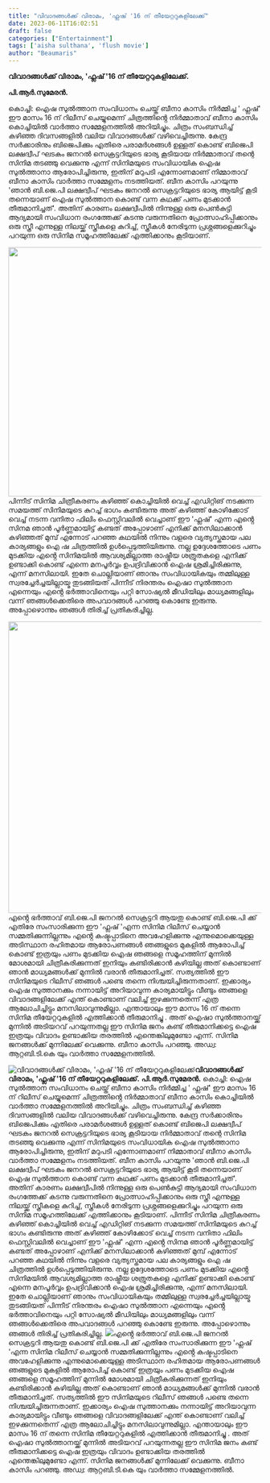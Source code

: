 ```yaml
---
title: "വിവാദങ്ങൾക്ക് വിരാമം, 'ഫ്ലഷ് '16 ന് തീയേറ്ററുകളിലേക്ക്"
date: 2023-06-11T16:02:51
draft: false
categories: ["Entertainment"]
tags: ['aisha sulthana', 'flush movie']
author: "Beaumaris"
---
```


<strong>വിവാദങ്ങൾക്ക് വിരാമം, 'ഫ്ലഷ് '16 ന് തീയേറ്ററുകളിലേക്ക്.</strong>

<strong>പി.ആർ.സുമേരൻ.</strong>

കൊച്ചി: ഐഷ സുൽത്താന സംവിധാനം ചെയ്ത് ബീനാ കാസിം നിർമ്മിച്ച ' ഫ്ലഷ്' ഈ മാസം 16 ന് റിലീസ് ചെയ്യുമെന്ന് ചിത്രത്തിൻ്റെ നിർമ്മാതാവ് ബീനാ കാസിം കൊച്ചിയിൽ വാർത്താ സമ്മേളനത്തിൽ അറിയിച്ചും. ചിത്രം സംബന്ധിച്ച് കഴിഞ്ഞ ദിവസങ്ങളിൽ വലിയ വിവാദങ്ങൾക്ക് വഴിവെച്ചിരുന്നു. കേന്ദ്ര സർക്കാരിനും ബിജെപിക്കും എതിരെ പരാമർശങ്ങൾ ഉള്ളത് കൊണ്ട് ബിജെപി ലക്ഷദ്വീപ് ഘടകം ജനറൽ സെക്രട്ടറിയുടെ ഭാര്യ കൂടിയായ നിർമ്മാതാവ് തന്റെ സിനിമ തടഞ്ഞു വെക്കുന്നു എന്ന് സിനിമയുടെ സംവിധായിക ഐഷ സുൽത്താനാ ആരോപിച്ചിരുന്നു, ഇതിന് മറുപടി എന്നോണമാണ് നിമ്മാതാവ് ബീനാ കാസിം വാർത്താ സമ്മേളനം നടത്തിയത്. ബീന കാസിം പറയുന്നു 'ഞാൻ ബി.ജെ.പി ലക്ഷദ്വീപ് ഘടകം ജനറൽ സെക്രട്ടറിയുടെ ഭാര്യ ആയിട്ട് കൂടി തന്നെയാണ് ഐഷ സുൽത്താന കൊണ്ട് വന്ന കഥക്ക് പണം മുടക്കാൻ തീരുമാനിച്ചത്'. അതിന് കാരണം ലക്ഷദ്വീപിൽ നിന്നുള്ള ഒരു പെൺകുട്ടി ആദ്യമായി സംവിധാന രംഗത്തേക്ക് കടന്നു വരുന്നതിനെ പ്രോത്സാഹിപ്പിക്കാനും ഒരു സ്ത്രീ എന്നുള്ള നിലയ്ക്ക് സ്ത്രീകളെ കുറിച്ച്, സ്ത്രീകൾ നേരിടുന്ന പ്രശ്നങ്ങളെക്കുറിച്ചും പറയുന്ന ഒരു സിനിമ സമൂഹത്തിലേക്ക് എത്തിക്കാനും കൂടിയാണ്.

<a href="https://cdn.boolokam.com/articles/2023/06/ssssss.jpg"><img class="size-large wp-image-399231 aligncenter" src="https://cdn.boolokam.com/articles/2023/06/ssssss-1024x633.jpg" alt="" width="800" height="495" /></a>പിന്നീട് സിനിമ ചിത്രീകരണം കഴിഞ്ഞ് കൊച്ചിയിൽ വെച്ച് എഡിറ്റിങ് നടക്കുന്ന സമയത്ത് സിനിമയുടെ കുറച്ച് ഭാഗം കണ്ടിരുന്നു അത് കഴിഞ്ഞ് കോഴിക്കോട് വെച്ച് നടന്ന വനിതാ ഫിലിം ഫെസ്റ്റിവലിൽ വെച്ചാണ് ഈ 'ഫ്ലഷ്' എന്ന എൻ്റെ സിനമ ഞാൻ പൂർണ്ണമായിട്ട് കണ്ടത് അപ്പോഴാണ് എനിക്ക് മനസിലാക്കാൻ കഴിഞ്ഞത് മുമ്പ് എന്നോട് പറഞ്ഞ കഥയിൽ നിന്നും വളരെ വ്യത്യസ്തമായ പല കാര്യങ്ങളും ഐ ഷ ചിത്രത്തിൽ ഉൾപ്പെടുത്തിയിരുന്നു. നല്ല ഉദ്ദേശത്തോടെ പണം മുടക്കിയ എൻ്റെ സിനിമയിൽ ആവശ്യമില്ലാത്ത രാഷ്ട്രീയ ശത്രുതകളെ എനിക്ക് ഉണ്ടാക്കി കൊണ്ട് എന്നെ മനപൂർവ്വം ഉപദ്രിവിക്കാൻ ഐഷ ശ്രമിച്ചിരിക്കുന്നു, എന്ന് മനസിലായി. ഇതേ ചൊല്ലിയാണ് ഞാനും സംവിധായികയും തമ്മിലുള്ള സ്വരച്ചേർച്ചയില്ലായ്മ തുടങ്ങിയത് പിന്നീട് നിരന്തരം ഐഷാ സുൽത്താന എന്നെയും എൻ്റെ ഭർത്താവിനെയും പറ്റി സോഷ്യൽ മീഡിയിലും മാധ്യമങ്ങളിലും വന്ന് ഞങ്ങൾക്കെതിരെ അപവാദങ്ങൾ പറഞ്ഞു കൊണ്ടേ ഇരുന്നു. അപ്പോഴൊന്നും ഞങ്ങൾ തിരിച്ച് പ്രതികരിച്ചില്ല.

<a href="https://cdn.boolokam.com/articles/2023/06/er3.jpg"><img class="size-large wp-image-399232 aligncenter" src="https://cdn.boolokam.com/articles/2023/06/er3-1024x741.jpg" alt="" width="800" height="579" /></a>എൻ്റെ ഭർത്താവ് ബി.ജെ.പി ജനറൽ സെക്രട്ടറി ആയതു കൊണ്ട് ബി.ജെ.പി ക്ക് എതിരേ സംസാരിക്കുന്ന ഈ 'ഫ്ലഷ് 'എന്ന സിനിമ റിലീസ് ചെയ്യാൻ സമ്മതിക്കുന്നില്ലന്നും എൻ്റെ കഷ്ടപ്പാടിനെ അവഹേളിക്കുന്നു എന്നുമൊക്കെയുള്ള അടിസ്ഥാന രഹിതമായ ആരോപണങ്ങൾ ഞങ്ങളുടെ മുകളിൽ ആരോപിച്ച് കൊണ്ട് ഇത്രയും പണം മുടക്കിയ ഐഷ ഞങ്ങളെ സമൂഹത്തിന് മുന്നിൽ മോശമായി ചിത്രീകരിക്കുന്നത് ഇനിയും കണ്ടിരിക്കാൻ കഴിയില്ല അത് കൊണ്ടാണ് ഞാൻ മാധ്യമങ്ങൾക്ക് മുന്നിൽ വരാൻ തീരുമാനിച്ചത്. സത്യത്തിൽ ഈ സിനിമയുടെ റിലീസ് ഞങ്ങൾ പണ്ടെ തന്നെ നിശ്ചയിച്ചിരുന്നതാണ്. ഇക്കാര്യം ഐഷ സുത്താനക്കും നന്നായിട്ട് അറിയാവുന്ന കാര്യമായിട്ടും വീണ്ടും ഞങ്ങളെ വിവാദങ്ങളിലേക്ക് എന്ത് കൊണ്ടാണ് വലിച്ച് ഇഴക്കുന്നതെന്ന് എത്ര ആലോചിച്ചിട്ടും മനസിലാവുന്നുമില്ലാ. എന്തായാലും ഈ മാസം 16 ന് തന്നെ സിനിമ തീയേറ്ററുകളിൽ എത്തിക്കാൻ തീരുമാനിച്ചു . അത് ഐഷാ സുൽത്താനയ്ക്ക് മുന്നിൽ അടിയറവ് പറയുന്നതല്ല ഈ സിനിമ ജനം കണ്ട് തീരുമാനിക്കട്ടെ ഐഷ ഇത്രയും വിവാദം ഉണ്ടാക്കിയ തരത്തിൽ എന്തെങ്കിലുമുണ്ടോ എന്ന്. സിനിമ ജനങ്ങൾക്ക് മുന്നിലേക്ക് വെക്കുന്നു. ബീനാ കാസിം പറഞ്ഞു. അഡ്വ: ആറ്റബി.ടി.കെ യും വാർത്താ സമ്മേളനത്തിൽ.


![വിവാദങ്ങൾക്ക് വിരാമം, 'ഫ്ലഷ് '16 ന് തീയേറ്ററുകളിലേക്ക്](https://cdn.boolokam.com/articles/2023/06/ssssss-1024x633.jpg)**വിവാദങ്ങൾക്ക് വിരാമം, 'ഫ്ലഷ് '16 ന് തീയേറ്ററുകളിലേക്ക്.** **പി.ആർ.സുമേരൻ.** കൊച്ചി: ഐഷ സുൽത്താന സംവിധാനം ചെയ്ത് ബീനാ കാസിം നിർമ്മിച്ച ' ഫ്ലഷ്' ഈ മാസം 16 ന് റിലീസ് ചെയ്യുമെന്ന് ചിത്രത്തിൻ്റെ നിർമ്മാതാവ് ബീനാ കാസിം കൊച്ചിയിൽ വാർത്താ സമ്മേളനത്തിൽ അറിയിച്ചും. ചിത്രം സംബന്ധിച്ച് കഴിഞ്ഞ ദിവസങ്ങളിൽ വലിയ വിവാദങ്ങൾക്ക് വഴിവെച്ചിരുന്നു. കേന്ദ്ര സർക്കാരിനും ബിജെപിക്കും എതിരെ പരാമർശങ്ങൾ ഉള്ളത് കൊണ്ട് ബിജെപി ലക്ഷദ്വീപ് ഘടകം ജനറൽ സെക്രട്ടറിയുടെ ഭാര്യ കൂടിയായ നിർമ്മാതാവ് തന്റെ സിനിമ തടഞ്ഞു വെക്കുന്നു എന്ന് സിനിമയുടെ സംവിധായിക ഐഷ സുൽത്താനാ ആരോപിച്ചിരുന്നു, ഇതിന് മറുപടി എന്നോണമാണ് നിമ്മാതാവ് ബീനാ കാസിം വാർത്താ സമ്മേളനം നടത്തിയത്. ബീന കാസിം പറയുന്നു 'ഞാൻ ബി.ജെ.പി ലക്ഷദ്വീപ് ഘടകം ജനറൽ സെക്രട്ടറിയുടെ ഭാര്യ ആയിട്ട് കൂടി തന്നെയാണ് ഐഷ സുൽത്താന കൊണ്ട് വന്ന കഥക്ക് പണം മുടക്കാൻ തീരുമാനിച്ചത്'. അതിന് കാരണം ലക്ഷദ്വീപിൽ നിന്നുള്ള ഒരു പെൺകുട്ടി ആദ്യമായി സംവിധാന രംഗത്തേക്ക് കടന്നു വരുന്നതിനെ പ്രോത്സാഹിപ്പിക്കാനും ഒരു സ്ത്രീ എന്നുള്ള നിലയ്ക്ക് സ്ത്രീകളെ കുറിച്ച്, സ്ത്രീകൾ നേരിടുന്ന പ്രശ്നങ്ങളെക്കുറിച്ചും പറയുന്ന ഒരു സിനിമ സമൂഹത്തിലേക്ക് എത്തിക്കാനും കൂടിയാണ്. [](https://cdn.boolokam.com/articles/2023/06/ssssss.jpg)പിന്നീട് സിനിമ ചിത്രീകരണം കഴിഞ്ഞ് കൊച്ചിയിൽ വെച്ച് എഡിറ്റിങ് നടക്കുന്ന സമയത്ത് സിനിമയുടെ കുറച്ച് ഭാഗം കണ്ടിരുന്നു അത് കഴിഞ്ഞ് കോഴിക്കോട് വെച്ച് നടന്ന വനിതാ ഫിലിം ഫെസ്റ്റിവലിൽ വെച്ചാണ് ഈ 'ഫ്ലഷ്' എന്ന എൻ്റെ സിനമ ഞാൻ പൂർണ്ണമായിട്ട് കണ്ടത് അപ്പോഴാണ് എനിക്ക് മനസിലാക്കാൻ കഴിഞ്ഞത് മുമ്പ് എന്നോട് പറഞ്ഞ കഥയിൽ നിന്നും വളരെ വ്യത്യസ്തമായ പല കാര്യങ്ങളും ഐ ഷ ചിത്രത്തിൽ ഉൾപ്പെടുത്തിയിരുന്നു. നല്ല ഉദ്ദേശത്തോടെ പണം മുടക്കിയ എൻ്റെ സിനിമയിൽ ആവശ്യമില്ലാത്ത രാഷ്ട്രീയ ശത്രുതകളെ എനിക്ക് ഉണ്ടാക്കി കൊണ്ട് എന്നെ മനപൂർവ്വം ഉപദ്രിവിക്കാൻ ഐഷ ശ്രമിച്ചിരിക്കുന്നു, എന്ന് മനസിലായി. ഇതേ ചൊല്ലിയാണ് ഞാനും സംവിധായികയും തമ്മിലുള്ള സ്വരച്ചേർച്ചയില്ലായ്മ തുടങ്ങിയത് പിന്നീട് നിരന്തരം ഐഷാ സുൽത്താന എന്നെയും എൻ്റെ ഭർത്താവിനെയും പറ്റി സോഷ്യൽ മീഡിയിലും മാധ്യമങ്ങളിലും വന്ന് ഞങ്ങൾക്കെതിരെ അപവാദങ്ങൾ പറഞ്ഞു കൊണ്ടേ ഇരുന്നു. അപ്പോഴൊന്നും ഞങ്ങൾ തിരിച്ച് പ്രതികരിച്ചില്ല. [![](https://cdn.boolokam.com/articles/2023/06/er3-1024x741.jpg)](https://cdn.boolokam.com/articles/2023/06/er3.jpg)എൻ്റെ ഭർത്താവ് ബി.ജെ.പി ജനറൽ സെക്രട്ടറി ആയതു കൊണ്ട് ബി.ജെ.പി ക്ക് എതിരേ സംസാരിക്കുന്ന ഈ 'ഫ്ലഷ് 'എന്ന സിനിമ റിലീസ് ചെയ്യാൻ സമ്മതിക്കുന്നില്ലന്നും എൻ്റെ കഷ്ടപ്പാടിനെ അവഹേളിക്കുന്നു എന്നുമൊക്കെയുള്ള അടിസ്ഥാന രഹിതമായ ആരോപണങ്ങൾ ഞങ്ങളുടെ മുകളിൽ ആരോപിച്ച് കൊണ്ട് ഇത്രയും പണം മുടക്കിയ ഐഷ ഞങ്ങളെ സമൂഹത്തിന് മുന്നിൽ മോശമായി ചിത്രീകരിക്കുന്നത് ഇനിയും കണ്ടിരിക്കാൻ കഴിയില്ല അത് കൊണ്ടാണ് ഞാൻ മാധ്യമങ്ങൾക്ക് മുന്നിൽ വരാൻ തീരുമാനിച്ചത്. സത്യത്തിൽ ഈ സിനിമയുടെ റിലീസ് ഞങ്ങൾ പണ്ടെ തന്നെ നിശ്ചയിച്ചിരുന്നതാണ്. ഇക്കാര്യം ഐഷ സുത്താനക്കും നന്നായിട്ട് അറിയാവുന്ന കാര്യമായിട്ടും വീണ്ടും ഞങ്ങളെ വിവാദങ്ങളിലേക്ക് എന്ത് കൊണ്ടാണ് വലിച്ച് ഇഴക്കുന്നതെന്ന് എത്ര ആലോചിച്ചിട്ടും മനസിലാവുന്നുമില്ലാ. എന്തായാലും ഈ മാസം 16 ന് തന്നെ സിനിമ തീയേറ്ററുകളിൽ എത്തിക്കാൻ തീരുമാനിച്ചു . അത് ഐഷാ സുൽത്താനയ്ക്ക് മുന്നിൽ അടിയറവ് പറയുന്നതല്ല ഈ സിനിമ ജനം കണ്ട് തീരുമാനിക്കട്ടെ ഐഷ ഇത്രയും വിവാദം ഉണ്ടാക്കിയ തരത്തിൽ എന്തെങ്കിലുമുണ്ടോ എന്ന്. സിനിമ ജനങ്ങൾക്ക് മുന്നിലേക്ക് വെക്കുന്നു. ബീനാ കാസിം പറഞ്ഞു. അഡ്വ: ആറ്റബി.ടി.കെ യും വാർത്താ സമ്മേളനത്തിൽ.
